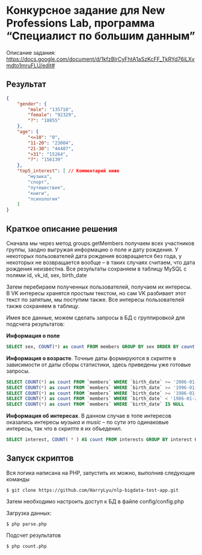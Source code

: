 # Конкурсное задание для New Professions Lab, программа “Специалист по большим данным”

Описание задания: https://docs.google.com/document/d/1kfzBlrCyFhtA1aSzKcFF_TkRYd76iLXvmdto1mruFLU/edit#

Результат
---------------------
```JSON
{
    "gender": {
        "male": "135710",
        "female": "92329",
        "?": "10855"
    },
    "age": {
        "<=10": "0",
        "11-20": "23004",
        "21-30": "44487",
        ">31": "15264",
        "?": "156139"
    },
    "top5_interest": [ // Комментарий ниже
        "музыка",
        "спорт",
        "путешествия",
        "книги",
        "психология"
    ]
}
```

Краткое описание решения
---------------------

Сначала мы через метод groups.getMembers получаем всех участников группы, заодно выгружая информацию о поле и дату рождения. У некоторых пользователей дата рождения возвращается без года, у некоторых не возвращается вообще – в таких случаях считаем, что дата рождения неизвестна. Все результаты сохраняем в таблицу MySQL с полями id, vk_id, sex, birth_date

Затем перебираем полученных пользователей, получаем их интересы. В VK интересы хранятся простым текстом, но сам VK разбивает этот текст по запятым, мы поступим также. Все интересы пользователей также сохраняем в таблицу.

Имея все данные, можем сделать запросы в БД с группировкой для подсчета результатов:

**Информация о поле**
```SQL
SELECT sex, COUNT(*) as count FROM members GROUP BY sex ORDER BY count DESC;
```

**Информация о возрасте**. Точные даты формируются в скрипте в зависимости от даты сборы статистики, здесь приведены уже готовые запросы.
```SQL
SELECT COUNT(*) as count FROM `members` WHERE `birth_date` >= '2006-01-20'
SELECT COUNT(*) as count FROM `members` WHERE `birth_date` >= '1996-01-20' AND `birth_date` < '2006-01-20'
SELECT COUNT(*) as count FROM `members` WHERE `birth_date` >= '1986-01-20' AND `birth_date` < '1996-01-20'
SELECT COUNT(*) as count FROM `members` WHERE `birth_date` < '1986-01-20'
SELECT COUNT(*) as count FROM `members` WHERE `birth_date` IS NULL
```

**Информация об интересах**. В данном случае в топе интересов оказались интересы *музыка* и *music* – по сути это одинаковые интересы, так что в скрипте я их объеденил.
```SQL
SELECT interest, COUNT( * ) AS count FROM interests GROUP BY interest ORDER BY count DESC LIMIT 0 , 5
```

Запуск скриптов
---------------------
Вся логика написана на PHP, запустить их можно, выполнив следующие команды
```
$ git clone https://github.com/HarryLyu/nlp-bigdata-test-app.git
```
Затем необходимо настроить доступ к БД в файле config/config.php

Загрузка данных:
```
$ php parse.php
```
Подсчет результатов
```
$ php count.php
```
